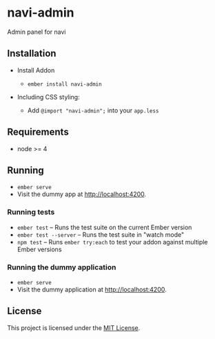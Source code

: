 # navi-admin

Admin panel for navi

## Installation

- Install Addon

  - `ember install navi-admin`

- Including CSS styling:
  - Add `@import "navi-admin";` into your `app.less`

## Requirements

- node >= 4

## Running

- `ember serve`
- Visit the dummy app at [http://localhost:4200](http://localhost:4200).

### Running tests

- `ember test` – Runs the test suite on the current Ember version
- `ember test --server` – Runs the test suite in "watch mode"
- `npm test` – Runs `ember try:each` to test your addon against multiple Ember versions

### Running the dummy application

- `ember serve`
- Visit the dummy application at [http://localhost:4200](http://localhost:4200).

## License

This project is licensed under the [MIT License](LICENSE.md).
